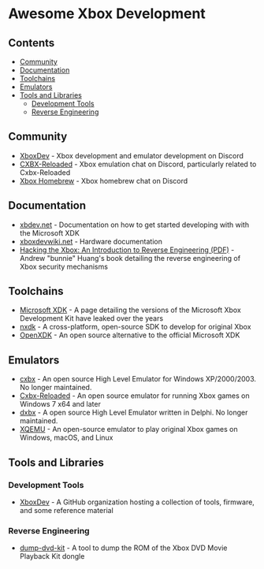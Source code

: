 # Awesome Xbox Development

## Contents

* [Community](#community)
* [Documentation](#documentation)
* [Toolchains](#toolchains)
* [Emulators](#emulators)
* [Tools and Libraries](#tools-and-libraries)
    * [Development Tools](#development-tools)
    * [Reverse Engineering](#reverse-engineering)

## Community

* [XboxDev](https://discord.gg/WxJPPyz) - Xbox development and emulator development on Discord
* [CXBX-Reloaded](https://discord.gg/26Xjx23) - Xbox emulation chat on Discord, particularly related to Cxbx-Reloaded
* [Xbox Homebrew](https://discord.gg/gzAxSeT) - Xbox homebrew chat on Discord

## Documentation

* [xbdev.net](http://www.xbdev.net/tuts/tuts.php) - Documentation on how to get started developing with with the Microsoft XDK
* [xboxdevwiki.net](https://xboxdevwiki.net/Main_Page) - Hardware documentation
* [Hacking the Xbox: An Introduction to Reverse Engineering (PDF)](https://bunniefoo.com/nostarch/HackingTheXbox_Free.pdf) - Andrew "bunnie" Huang's book detailing the reverse engineering of Xbox security mechanisms

## Toolchains

* [Microsoft XDK](https://www.retroreversing.com/xbox-sdk-xdk) - A page detailing the versions of the Microsoft Xbox Development Kit have leaked over the years
* [nxdk](https://github.com/XboxDev/nxdk) - A cross-platform, open-source SDK to develop for original Xbox
* [OpenXDK](https://sourceforge.net/projects/openxdk/) - An open source alternative to the official Microsoft XDK

## Emulators

* [cxbx](http://www.caustik.com/cxbx/) - An open source High Level Emulator for Windows XP/2000/2003. No longer maintained.
* [Cxbx-Reloaded](https://github.com/Cxbx-Reloaded/Cxbx-Reloaded) - An open source emulator for running Xbox games on Windows 7 x64 and later
* [dxbx](https://sourceforge.net/projects/dxbx/) - A open source High Level Emulator written in Delphi. No longer maintained.
* [XQEMU](https://xqemu.com) - An open-source emulator to play original Xbox games on Windows, macOS, and Linux

## Tools and Libraries

### Development Tools

* [XboxDev](https://github.com/XboxDev) -  A GitHub organization hosting a collection of tools, firmware, and some reference material

### Reverse Engineering

* [dump-dvd-kit](https://github.com/XboxDev/dump-dvd-kit) - A tool to dump the ROM of the Xbox DVD Movie Playback Kit dongle
